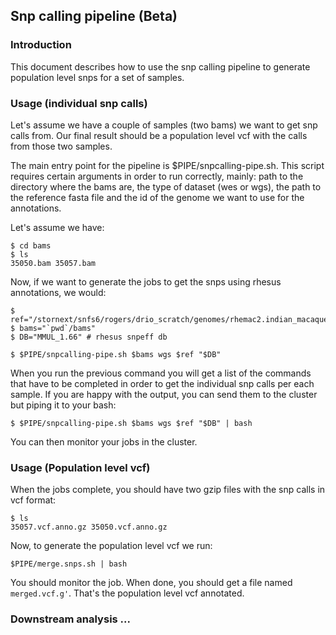 ## Snp calling pipeline (Beta)

### Introduction

This document describes how to use the snp calling pipeline to generate population level snps
for a set of samples.

### Usage (individual snp calls)

Let's assume we have a couple of samples (two bams) we want to get snp calls from. Our final
result should be a population level vcf with the calls from those two samples.

The main entry point for the pipeline is $PIPE/snpcalling-pipe.sh. This script requires certain
arguments in order to run correctly, mainly: path to the directory where the bams are,
the type of dataset (wes or wgs), the path to the reference fasta file and the id of the genome
we want to use for the annotations.

Let's assume we have:

```
$ cd bams
$ ls
35050.bam 35057.bam
```

Now, if we want to generate the jobs to get the snps using rhesus annotations, we would:

```
$ ref="/stornext/snfs6/rogers/drio_scratch/genomes/rhemac2.indian_macaque_no_phix.fixed.fa"
$ bams="`pwd`/bams"
$ DB="MMUL_1.66" # rhesus snpeff db

$ $PIPE/snpcalling-pipe.sh $bams wgs $ref "$DB"
```

When you run the previous command you will get a list of the commands that have to be completed in order to get
the individual snp calls per each sample. If you are happy with the output, you can send them to the cluster
but piping it to your bash:

```
$ $PIPE/snpcalling-pipe.sh $bams wgs $ref "$DB" | bash
```

You can then monitor your jobs in the cluster.

### Usage (Population level vcf)

When the jobs complete, you should have two gzip files with the snp calls in vcf format:

```
$ ls
35057.vcf.anno.gz 35050.vcf.anno.gz
```

Now, to generate the population level vcf we run:

```
$PIPE/merge.snps.sh | bash
```

You should monitor the job. When done, you should get a file named ```merged.vcf.g'```. That's the population
level vcf annotated.

### Downstream analysis ...









